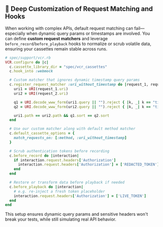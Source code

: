 ## 🎯 Deep Customization of Request Matching and Hooks

When working with complex APIs, default request matching can fail—especially when dynamic query params or timestamps are involved. You can define **custom request matchers** and leverage `before_record`/`before_playback` hooks to normalize or scrub volatile data, ensuring your cassettes remain stable across runs.

```ruby
# spec/support/vcr.rb
VCR.configure do |c|
  c.cassette_library_dir = "spec/vcr_cassettes"
  c.hook_into :webmock

  # Custom matcher that ignores dynamic timestamp query params
  c.register_request_matcher :uri_without_timestamp do |request_1, request_2|
    uri1 = URI(request_1.uri)
    uri2 = URI(request_2.uri)

    q1 = URI.decode_www_form(uri1.query || "").reject { |k, _| k == "timestamp" }
    q2 = URI.decode_www_form(uri2.query || "").reject { |k, _| k == "timestamp" }

    uri1.path == uri2.path && q1.sort == q2.sort
  end

  # Use our custom matcher along with default method matcher
  c.default_cassette_options = {
    match_requests_on: [:method, :uri_without_timestamp]
  }

  # Scrub authentication tokens before recording
  c.before_record do |interaction|
    if interaction.request.headers['Authorization']
      interaction.request.headers['Authorization'] = ['REDACTED_TOKEN']
    end
  end

  # Restore or transform data before playback if needed
  c.before_playback do |interaction|
    # e.g. re-inject a fresh token placeholder
    interaction.request.headers['Authorization'] = ['LIVE_TOKEN']
  end
end
```

This setup ensures dynamic query params and sensitive headers won't break your tests, while still simulating real API behavior.